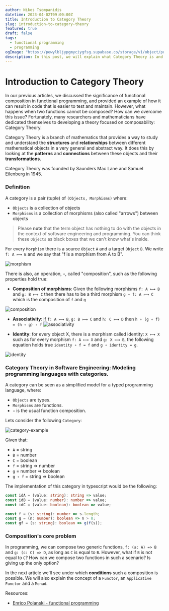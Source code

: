 ```yaml
---
author: Nikos Tsompanidis
datetime: 2023-04-02T09:00:00Z
title: Introduction to Category Theory
slug: introduction-to-category-theory
featured: true
draft: false
tags:
  - functional programming
  - programming
ogImage: "https://pewylbljypgmyciygfsg.supabase.co/storage/v1/object/public/photos/nikos-tsompanidis-blog-ogImage.webp"
description: In this post, we will explain what Category Theory is and why this branch of mathematics is so important for the functional programming paradigm.
---
```


# Introduction to Category Theory

In our previous articles, we discussed the significance of functional composition in functional programming, and provided an example of how it can result in code that is easier to test and maintain. However, what happens when two functions cannot be composed? How can we overcome this issue? Fortunately, many researchers and mathematicians have dedicated themselves to developing a theory focused on composability: Category Theory.

Category Theory is a branch of mathematics that provides a way to study and understand the **structures** and **relationships** between different mathematical objects in a very general and abstract way. It does this by looking at the **patterns** and **connections** between these objects and their **transformations**.

Category Theory was founded by Saunders Mac Lane and Samuel Eilenberg in 1945.

### Definition

A category is a pair (tuple) of `(Objects, Morphisms)` where:

- `Objects` is a collection of objects
- `Morphisms` is a collection of morphisms (also called "arrows") between objects

> Please **note** that the term object has nothing to do with the objects in the context of software engineering and programming. You can think these `Objects` as black boxes that we can't know what's inside.

For every `Morphism` there is a source `Object` `A` and a target `Object` `B`.
We write `f: A ⟼ B` and we say that "f is a morphism from A to B".

![morphism](https://pewylbljypgmyciygfsg.supabase.co/storage/v1/object/public/photos/morphism.png?t=2023-04-03T14%3A31%3A40.383Z)

There is also, an operation, `∘`, called "composition", such as the following properties hold true:

- **Composition of morphisms**: Given the following morphisms `f: A ⟼ B` and `g: B ⟼ C` then there has to be a third morphism `g ∘ f: A ⟼ C` which is the composition of `f` and `g`

![composition](https://pewylbljypgmyciygfsg.supabase.co/storage/v1/object/public/photos/composition.png?t=2023-04-03T14%3A36%3A26.403Z)

- **Associativity**: if `f: A ⟼ B`, `g: B ⟼ C` and `h: C ⟼ D` then `h ∘ (g ∘ f) = (h ∘ g) ∘ f`
  ![associativity](https://pewylbljypgmyciygfsg.supabase.co/storage/v1/object/public/photos/associativity.png?t=2023-04-03T14%3A36%3A21.863Z)

- **Identity**: for every object X, there is a morphism called identity: `X ⟼ X` such as for every morphism `f: A ⟼ X` and `g: X ⟼ B`, the following equation holds true `identity ∘ f = f` and `g ∘ identity = g`.

![identity](https://pewylbljypgmyciygfsg.supabase.co/storage/v1/object/public/photos/identity.png?t=2023-04-03T14%3A37%3A18.641Z)

### Category Theory in Software Engineering: Modeling programming languages with categories.

A category can be seen as a simplified model for a typed programming language, where:

- `Objects` are types.
- `Morphisms` are functions.
- `∘` is the usual function composition.

Lets consider the following `Category`:

![category-example](https://pewylbljypgmyciygfsg.supabase.co/storage/v1/object/public/photos/category.png?t=2023-04-03T14%3A44%3A24.394Z)

Given that:

- `A` = string
- `B` = number
- `C` = boolean
- `f` = string => number
- `g` = number => boolean
- `g ∘ f` = string => boolean

The implementation of this category in typescript would be the following:

```ts
const idA = (value: string): string => value;
const idB = (value: number): number => value;
const idC = (value: boolean): boolean => value;

const f = (s: string): number => s.length;
const g = (n: number): boolean => n > 0;
const gf = (s: string): boolean => g(f(s));
```

### Composition's core problem

In programming, we can compose two generic functions, `f: (a: A) => B` and `g: (c: C) => D`, as long as `C` is equal to `B`. However, what if `B` is not equal to `C`? How can we compose two functions in such a scenario? Is giving up the only option?

In the next article we'll see under which **conditions** such a composition is possible. We will also explain the concept of a `Functor`, an `Applicative Functor` and a `Monad`.

Resources:

- [Enrico Polanski - functional programming](https://github.com/enricopolanski/functional-programming)
